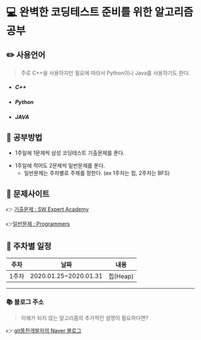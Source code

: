 # :computer: 완벽한 코딩테스트 준비를 위한 알고리즘 공부

## :pencil2:  사용언어
> 주로 C++을 사용하지만 필요에 따라서 Python이나 Java를 사용하기도 한다.
+ ##### C++
* ##### Python
- ##### JAVA

## :blue_book:  공부방법
+ 1주일에 1문제씩 삼성 코딩테스트 기출문제를 푼다.
* 1주일에 적어도 2문제씩 일반문제를 푼다. 
  - 일반문제는 주차별로 주제를 정한다. (ex 1주차는 힙, 2주차는 BFS)

## :green_book:  문제사이트
:point_right: [기출문제 : SW Expert Academy](https://swexpertacademy.com/main/userpage/code/userProblemBoxDetail.do?probBoxId=AV5Po0AqAPwDFAUq&leftPage=1&curPage=userpage&userId=SWEAC&&&&)

:point_right:[일반문제 : Programmers](https://programmers.co.kr/learn/challenges)


## :orange_book:  주차별 일정
|주차|날짜|내용|
|------|---|---|
|1주차|2020.01.25~2020.01.31|힙(Heap)|

---

### :books: 블로그 주소 
> 이해가 되지 않는 알고리즘의 추가적인 설명이 필요하다면? 

:point_right: [git똥찬개발자의 Naver 블로그](https://blog.naver.com/zhdlqkddnf)





